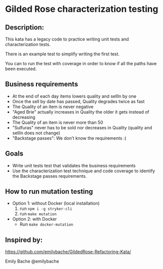 # Gilded Rose characterization testing

## Description:
This kata has a legacy code to practice writing unit tests and characterization tests.

There is an example test to simplify writing the first test.

You can to run the test with coverage in order to know if all the paths have been executed.


## Business requirements
- At the end of each day items lowers quality and sellIn by one
- Once the sell by date has passed, Quality degrades twice as fast
- The Quality of an item is never negative
- "Aged Brie" actually increases in Quality the older it gets instead of decreasing
- The Quality of an item is never more than 50
- "Sulfuras" never has to be sold nor decreases in Quality (quality and sellIn does not change)
- "Backstage passes": We don’t know the requirements :(


## Goals
- Write unit tests test that validates the business requirements
- Use the characterization test technique and code coverage to identify the Backstage passes requirements.

## How to run mutation testing
* Option 1: without Docker (local installation) 
  1. run `npm i -g stryker-cli`
  2. run `make mutation`
* Option 2: with Docker
  * Run `make docker-mutation`
    
## Inspired by:
https://github.com/emilybache/GildedRose-Refactoring-Kata/

Emily Bache @emilybache